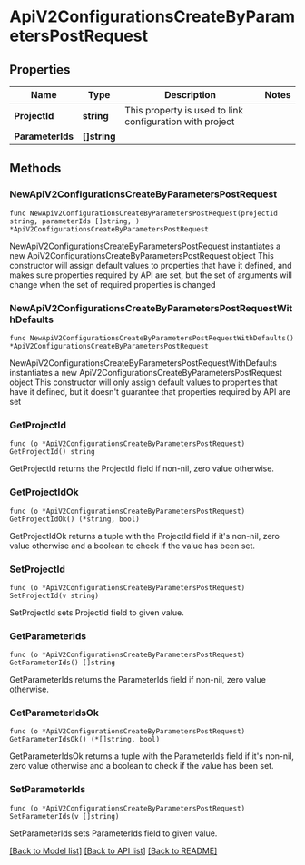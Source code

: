 # ApiV2ConfigurationsCreateByParametersPostRequest

## Properties

Name | Type | Description | Notes
------------ | ------------- | ------------- | -------------
**ProjectId** | **string** | This property is used to link configuration with project | 
**ParameterIds** | **[]string** |  | 

## Methods

### NewApiV2ConfigurationsCreateByParametersPostRequest

`func NewApiV2ConfigurationsCreateByParametersPostRequest(projectId string, parameterIds []string, ) *ApiV2ConfigurationsCreateByParametersPostRequest`

NewApiV2ConfigurationsCreateByParametersPostRequest instantiates a new ApiV2ConfigurationsCreateByParametersPostRequest object
This constructor will assign default values to properties that have it defined,
and makes sure properties required by API are set, but the set of arguments
will change when the set of required properties is changed

### NewApiV2ConfigurationsCreateByParametersPostRequestWithDefaults

`func NewApiV2ConfigurationsCreateByParametersPostRequestWithDefaults() *ApiV2ConfigurationsCreateByParametersPostRequest`

NewApiV2ConfigurationsCreateByParametersPostRequestWithDefaults instantiates a new ApiV2ConfigurationsCreateByParametersPostRequest object
This constructor will only assign default values to properties that have it defined,
but it doesn't guarantee that properties required by API are set

### GetProjectId

`func (o *ApiV2ConfigurationsCreateByParametersPostRequest) GetProjectId() string`

GetProjectId returns the ProjectId field if non-nil, zero value otherwise.

### GetProjectIdOk

`func (o *ApiV2ConfigurationsCreateByParametersPostRequest) GetProjectIdOk() (*string, bool)`

GetProjectIdOk returns a tuple with the ProjectId field if it's non-nil, zero value otherwise
and a boolean to check if the value has been set.

### SetProjectId

`func (o *ApiV2ConfigurationsCreateByParametersPostRequest) SetProjectId(v string)`

SetProjectId sets ProjectId field to given value.


### GetParameterIds

`func (o *ApiV2ConfigurationsCreateByParametersPostRequest) GetParameterIds() []string`

GetParameterIds returns the ParameterIds field if non-nil, zero value otherwise.

### GetParameterIdsOk

`func (o *ApiV2ConfigurationsCreateByParametersPostRequest) GetParameterIdsOk() (*[]string, bool)`

GetParameterIdsOk returns a tuple with the ParameterIds field if it's non-nil, zero value otherwise
and a boolean to check if the value has been set.

### SetParameterIds

`func (o *ApiV2ConfigurationsCreateByParametersPostRequest) SetParameterIds(v []string)`

SetParameterIds sets ParameterIds field to given value.



[[Back to Model list]](../README.md#documentation-for-models) [[Back to API list]](../README.md#documentation-for-api-endpoints) [[Back to README]](../README.md)


